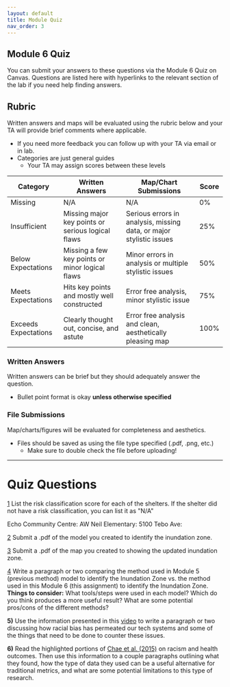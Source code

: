 ```yaml
---
layout: default
title: Module Quiz
nav_order: 3
---
```


## Module 6 Quiz

You can submit your answers to these questions via the Module 6 Quiz on Canvas.  Questions are listed here with hyperlinks to the relevant section of the lab if you need help finding answers.

## Rubric

Written answers and maps will be evaluated using the rubric below and your TA will provide brief comments where applicable.

* If you need more feedback you can follow up with your TA via email or in lab.
* Categories are just general guides
    * Your TA may assign scores between these levels


|      Category      |                   Written Answers                |                 Map/Chart Submissions                             |Score|
|--------------------|--------------------------------------------------|-------------------------------------------------------------------|-----|
|Missing             |N/A                                               |N/A                                                                |0%   |
|Insufficient        |Missing major key points or serious logical flaws |Serious errors in analysis, missing data, or major stylistic issues|25%  |
|Below Expectations  |Missing a few key points or minor logical flaws   |Minor errors in analysis or multiple stylistic issues              |50%  |
|Meets Expectations  |Hits key points and mostly well constructed       |Error free analysis, minor stylistic issue                         |75%  |
|Exceeds Expectations|Clearly thought out, concise, and astute          |Error free analysis and clean, aesthetically pleasing map          |100% |

### Written Answers 

Written answers can be brief but they should adequately answer the question.

* Bullet point format is okay **unless otherwise specified**


### File Submissions

Map/charts/figures will be evaluated for completeness and aesthetics.

* Files should be saved as using the file type specified (.pdf, .png, etc.)
    * Make sure to double check the file before uploading!

---

# Quiz Questions

[1](Application_Part5.md)
List the risk classification score for each of the shelters.  If the shelter did not have a risk classification, you can list it as "N/A"

Echo Community Centre:
AW Neil Elementary:
5100 Tebo Ave:

[2](Application_Part5.md)
Submit a .pdf of the model you created to identify the inundation zone.

[3](Application_Part5.md)
Submit a .pdf of the map you created to showing the updated inundation zone.

[4](Application_Part5.md)
Write a paragraph or two comparing the method used in Module 5 (previous method) model to identify the Inundation Zone vs. the method used in this Module 6 (this assignment) to identify the Inundation Zone.  **Things to consider:** What tools/steps were used in each model?  Which do you think produces a more useful result?  What are some potential pros/cons of the  different methods?  

**5)**
Use the information presented in this [video](https://www.youtube.com/embed/Ok5sKLXqynQ) to write a paragraph or two discussing how racial bias has permeated our tech systems and some of the things that need to be done to counter these issues.

**6)**
Read the highlighted portions of [Chae et al. (2015)](content/Chae_et_al_2015.pdf) on racism and health outcomes.  Then use this information to a couple paragraphs outlining what they found, how the type of data they used can be a useful alternative for traditional metrics, and what are some potential limitations to this type of research.

<!-- 
**7)**This [video](https://www.youtube.com/embed/pu2sKNJMH-k) gives an overview of the historical practice of redlining.  After watching the video, describe in your own words what the practice of redlining was and discuss some of its long lasting impacts? -->

